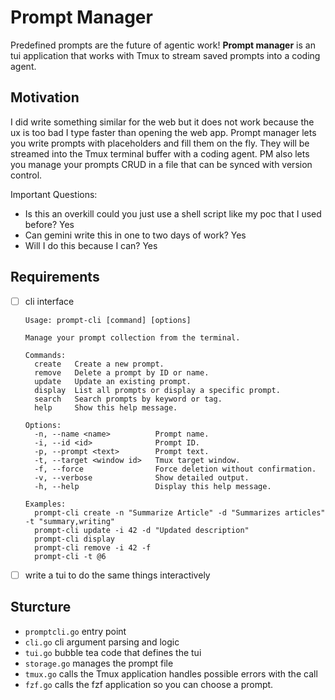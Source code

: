 # Prompt Manager

Predefined prompts are the future of agentic work! **Prompt manager** is an tui application that
works with Tmux to stream saved prompts into a coding agent.

## Motivation

I did write something similar for the web but it does not work because the ux is too bad I type
faster than opening the web app. Prompt manager lets you write prompts with placeholders and fill
them on the fly. They will be streamed into the Tmux terminal buffer with a coding agent. PM also
lets you manage your prompts CRUD in a file that can be synced with version control.

Important Questions:

- Is this an overkill could you just use a shell script like my poc that I used before? Yes
- Can gemini write this in one to two days of work? Yes
- Will I do this because I can? Yes

## Requirements

- [ ] cli interface

  ```
  Usage: prompt-cli [command] [options]

  Manage your prompt collection from the terminal.

  Commands:
    create   Create a new prompt.
    remove   Delete a prompt by ID or name.
    update   Update an existing prompt.
    display  List all prompts or display a specific prompt.
    search   Search prompts by keyword or tag.
    help     Show this help message.

  Options:
    -n, --name <name>          Prompt name.
    -i, --id <id>              Prompt ID.
    -p, --prompt <text>        Prompt text.
    -t, --target <window id>   Tmux target window.
    -f, --force                Force deletion without confirmation.
    -v, --verbose              Show detailed output.
    -h, --help                 Display this help message.

  Examples:
    prompt-cli create -n "Summarize Article" -d "Summarizes articles" -t "summary,writing"
    prompt-cli update -i 42 -d "Updated description"
    prompt-cli display
    prompt-cli remove -i 42 -f
    prompt-cli -t @6
  ```

- [ ] write a tui to do the same things interactively

## Sturcture

- `promptcli.go` entry point
- `cli.go` cli argument parsing and logic
- `tui.go` bubble tea code that defines the tui
- `storage.go` manages the prompt file
- `tmux.go` calls the Tmux application handles possible errors with the call
- `fzf.go` calls the fzf application so you can choose a prompt.
